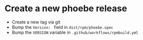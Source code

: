 # Create a new phoebe release

- Create a new tag via git
- Bump the `Version: ` field in `dist/rpm/phoebe.spec`
- Bump the `VERSION` variable in `.github/workflows/rpmbuild.yml`

